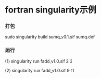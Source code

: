 # fortran singularity示例 

### 打包
sudo singularity build sumq_v0.1.sif sumq.def

### 运行

(1) singularity run fadd_v1.0.sif 2 3

(2) singularity run fadd_v1.0.sif 9 11